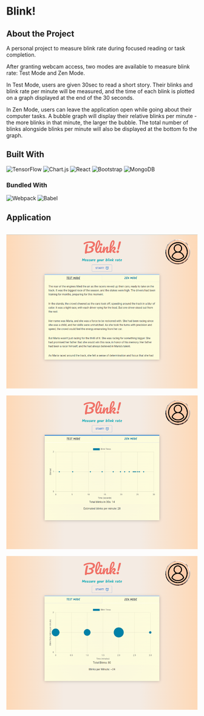 # Blink!

## About the Project

A personal project to measure blink rate during focused reading or task completion.

After granting webcam access, two modes are available to measure blink rate: Test Mode and Zen Mode.

In Test Mode, users are given 30sec to read a short story. Their blinks and blink rate per minute will be measured, and the time of each blink is plotted on a graph displayed at the end of the 30 seconds.

In Zen Mode, users can leave the application open while going about their computer tasks. A bubble graph will display their relative blinks per minute - the more blinks in that minute, the larger the bubble. The total number of blinks alongside blinks per minute will also be displayed at the bottom fo the graph.

## Built With
![TensorFlow](https://img.shields.io/static/v1?style=for-the-badge&message=TensorFlow&color=FF6F00&logo=TensorFlow&logoColor=FFFFFF&label=)
![Chart.js](https://img.shields.io/static/v1?style=for-the-badge&message=Chart.js&color=FF6384&logo=Chart.js&logoColor=FFFFFF&label=)
![React](https://img.shields.io/badge/react-%2320232a.svg?style=for-the-badge&logo=react&logoColor=%2361DAFB)
![Bootstrap](https://img.shields.io/static/v1?style=for-the-badge&message=Bootstrap&color=7952B3&logo=Bootstrap&logoColor=FFFFFF&label=)
![MongoDB](https://img.shields.io/static/v1?style=for-the-badge&message=MongoDB&color=47A248&logo=MongoDB&logoColor=FFFFFF&label=)

### Bundled With
![Webpack](https://img.shields.io/badge/webpack-%238DD6F9.svg?style=for-the-badge&logo=webpack&logoColor=black)
![Babel](https://img.shields.io/badge/Babel-F9DC3e?style=for-the-badge&logo=babel&logoColor=black)

## Application
<div align="center">
  <img style="margin-top: 15px; margin-right: 20px;" src="public/SSMain.png">
  <img style="margin-top: 15px; margin-right: 20px;" src="public/SSTestMode.png">
  <img style="margin-top: 15px; margin-right: 20px;" src="public/SSZenMode.png">
</div>